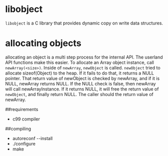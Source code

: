 # libobject
`libobject` is a C library that provides dynamic copy on write data structures.

# allocating objects
allocating an object is a multi step process for the internal API. The userland
API functions make this easier.
To allocate an Array object instance, call `newArray(<size>)`.
Inside of `newArray`, `newObject` is called. `newObject` tried to allocate 
sizeof(Object) to the heap. If it fails to do that, it returns a NULL pointer.
That return value of newObject is checked by newArray, and if it is NULL, newArray
returns NULL. If the NULL check is false, then newArray will call newArrayInstance. 
If it returns NULL, it will free the return value of `newObject`, and finally
return NULL. The caller should the return value of newArray.

##requirements
- c99 compiler

##compiling
- autoreconf --install
- ./configure
- make
